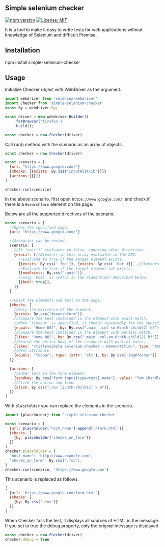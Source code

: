 ## Simple selenium checker

[![npm version](https://badge.fury.io/js/simple-selenium-checker.svg)](https://badge.fury.io/js/simple-selenium-checker)
[![License: MIT](https://img.shields.io/badge/License-MIT-yellow.svg)](https://opensource.org/licenses/MIT)

It is a tool to make it easy to write tests for web applications without knowledge of Selenium and difficult Promise.

## Installation

npm install simple-selenium-checker

## Usage

Initialize Checker object with WebDriver as the argument.

```js
import webdriver from 'selenium-webdriver'
import Checker from 'simple-selenium-checker'
const By = webdriver.By;

const driver = new webdriver.Builder()
    .forBrowser('firefox')
    .build();

const checker = new Checker(driver)
```

Call run() method with the scenario as an array of objects.

```js
const checker = new Checker(driver)

const scenario = [
  {url: "https://www.google.com/"}
  {checks: [{exists: By.css("input#lst-ib")}]}
  {actions:[{}]}
]

checker.run(scenario)
```

In the above scenario, first open `https://www.google.com/`, and check if there is a `#searchform` element on the page.


Below are all the supported directives of the scenario.

```js
const scenario = [
  //Opens the specified page.
  {url: "https://www.google.com/"}

  //Scenarios can be nested.
  scenario: [
    //If `execif` evaluates to false, ignoring after directives.
    {execif: [//Elements in this array evaluated in the AND.
      //Evaluate to true if the target element exists.
      [{exists: By.css('.foo')}, {exists: By.css('.bar')}], //Elements in this array evaluated in the OR.
      //Evaluate to true if the target element not exists.
      [{nonExists: By.css('.main')},
      //only `bool` is useful in the Placeholder described below.
      [{bool: true}],
    ]}
  ]

  //Check the elements and text on the page.
  {checks: [
    //Only the existence of the element.
    {exists: By.css("#searchform")}
    //Compare the text contained in the element with exact match.
    //When `timeout` is specified, it checks repeatedly for the specified milliseconds until the target element is visible.
    {equals: "Home 002", by: By.css(".main .col-sm-6:nth-child(2) h3"), timeout: 1000},
    //Compare the text contained in the element with partial match.
    {likes: "Home 002", by: By.css(".main .col-sm-6:nth-child(2) h3")},
    //Search the entire body of the response with partial match.
    {likes: "<title>Simple selenium checker - Home</title>", type: 'html'}
    //Html attribute
    {equals: "foobar", type: {attr: 'alt'}, by: By.css('img#foobar')}
  ]},

  {actions: [
    //Enter text in the form element.
    {sendKey: By.css("form input[type=text].name"), value: "Tom Chandler"},
    //Click the button and link.
    {click: By.css(".nav li:nth-child(2) > a")},
  ]}
]
```

With `placeholder` you can replace the elements in the scenario.

```js
import {placeholder} from 'simple-selenium-checker'

const scenario = [
  {url: placeholder('host_name').append('/form.html')}
  {checks: [
    {by: placeholder('checks_on_form')}
  ]}
]
checker.placeholder = {
  'host_name': 'http://www.example.com',
  'checks_on_form': By.css('.foo'),
}
checker.run(scenario, 'https://www.google.com')
```

This scenario is replaced as follows.

```js
[
  {url: 'https://www.google.com/form.html'}
  {checks: [
    {by: By.css('.foo')}
  ]}
]
```

When Checker fails the test, it displays all sources of HTML in the message. If you set to true the debug property, only the original message is displayed.


```js
const checker = new Checker(driver)
checker.debug = true
```
